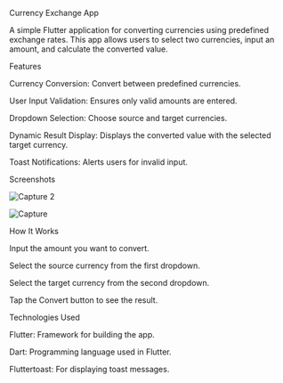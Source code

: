 Currency Exchange App

A simple Flutter application for converting currencies using predefined exchange rates. This app allows users to select two currencies, input an amount, and calculate the converted value.

Features

Currency Conversion: Convert between predefined currencies.

User Input Validation: Ensures only valid amounts are entered.

Dropdown Selection: Choose source and target currencies.

Dynamic Result Display: Displays the converted value with the selected target currency.

Toast Notifications: Alerts users for invalid input.

Screenshots

![Capture 2](https://github.com/user-attachments/assets/de80161d-ca45-49fa-ac2d-0372d1b51116)

![Capture](https://github.com/user-attachments/assets/c386cf1e-3506-4be2-853e-3dcb0b203fa4)

How It Works

Input the amount you want to convert.

Select the source currency from the first dropdown.

Select the target currency from the second dropdown.

Tap the Convert button to see the result.

Technologies Used

Flutter: Framework for building the app.

Dart: Programming language used in Flutter.

Fluttertoast: For displaying toast messages.


